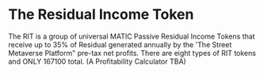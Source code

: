# The Residual Income Token 
The RIT is a group of universal MATIC Passive Residual Income Tokens that receive up to 35% of Residual generated annually by the 'The Street Metaverse Platform" pre-tax net profits. There are eight types of RIT tokens and ONLY 167100 total. (A Profitability Calculator TBA)
